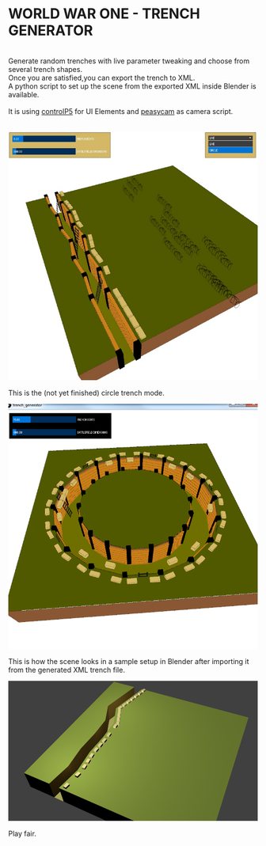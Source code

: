 <h1>WORLD WAR ONE - TRENCH GENERATOR</h1>
<br/>
Generate random trenches with live parameter tweaking and choose from several trench shapes. <br/>
Once you are satisfied,you can export the trench to XML.<br/>
A python script to set up the scene from the exported XML inside Blender is available.<br/>
<br/>
It is using <a href="http://www.sojamo.de/libraries/controlP5/">controlP5</a> for UI Elements and <a href="http://mrfeinberg.com/peasycam/">peasycam</a> as camera script.<br/>
<BR>

<img src="trench21_modeDropDown.jpg"><br/>

This is the (not yet finished) circle trench mode. <br/>

<img src="trench20_circle12.jpg"><br/>

This is how the scene looks in a sample setup in Blender after importing it from the generated XML trench file.

<img src="trench27_blender_only_ladders_and_wire_left.png">

<br/>

Play fair.
